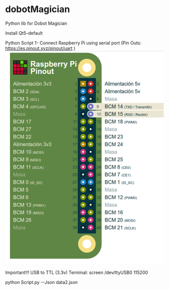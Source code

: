 # dobotMagician
Python lib for Dobot Magician 

Install
Qt5-default


Python Script
1- Connect Raspberry Pi using serial port
(Pin Outs: https://es.pinout.xyz/pinout/uart )
![Alt text](pinsout.png?raw=true "Pins")

Important!!! USB to TTL (3.3v)
Terminal:
 screen /dev/ttyUSB0 115200

python Script.py --Json data2.json


